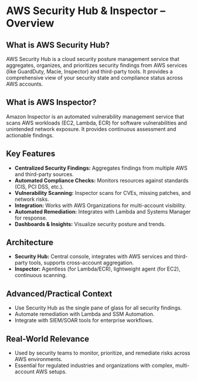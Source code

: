 # AWS Security Hub & Inspector – Overview

## What is AWS Security Hub?
AWS Security Hub is a cloud security posture management service that aggregates, organizes, and prioritizes security findings from AWS services (like GuardDuty, Macie, Inspector) and third-party tools. It provides a comprehensive view of your security state and compliance status across AWS accounts.

## What is AWS Inspector?
Amazon Inspector is an automated vulnerability management service that scans AWS workloads (EC2, Lambda, ECR) for software vulnerabilities and unintended network exposure. It provides continuous assessment and actionable findings.

## Key Features
- **Centralized Security Findings:** Aggregates findings from multiple AWS and third-party sources.
- **Automated Compliance Checks:** Monitors resources against standards (CIS, PCI DSS, etc.).
- **Vulnerability Scanning:** Inspector scans for CVEs, missing patches, and network risks.
- **Integration:** Works with AWS Organizations for multi-account visibility.
- **Automated Remediation:** Integrates with Lambda and Systems Manager for response.
- **Dashboards & Insights:** Visualize security posture and trends.

## Architecture
- **Security Hub:** Central console, integrates with AWS services and third-party tools, supports cross-account aggregation.
- **Inspector:** Agentless (for Lambda/ECR), lightweight agent (for EC2), continuous scanning.

## Advanced/Practical Context
- Use Security Hub as the single pane of glass for all security findings.
- Automate remediation with Lambda and SSM Automation.
- Integrate with SIEM/SOAR tools for enterprise workflows.

## Real-World Relevance
- Used by security teams to monitor, prioritize, and remediate risks across AWS environments.
- Essential for regulated industries and organizations with complex, multi-account AWS setups.
